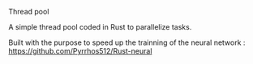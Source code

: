 Thread pool

A simple thread pool coded in Rust to parallelize tasks.

Built with the purpose to speed up the trainning of the neural network : https://github.com/Pyrrhos512/Rust-neural

